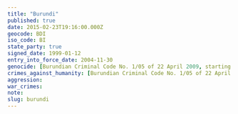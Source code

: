 ```yaml
---
title: "Burundi"
published: true
date: 2015-02-23T19:16:00.000Z
geocode: BDI
iso_code: BI
state_party: true
signed_date: 1999-01-12
entry_into_force_date: 2004-11-30
genocide: [Burundian Criminal Code No. 1/05 of 22 April 2009, starting Article 195](https://www.icrc.org/customary-ihl/eng/docs/v2_cou_bi_rule158)
crimes_against_humanity: [Burundian Criminal Code No. 1/05 of 22 April 2009, starting Article 195](https://www.icrc.org/customary-ihl/eng/docs/v2_cou_bi_rule158)
aggression:
war_crimes:
note:
slug: burundi
---
```

